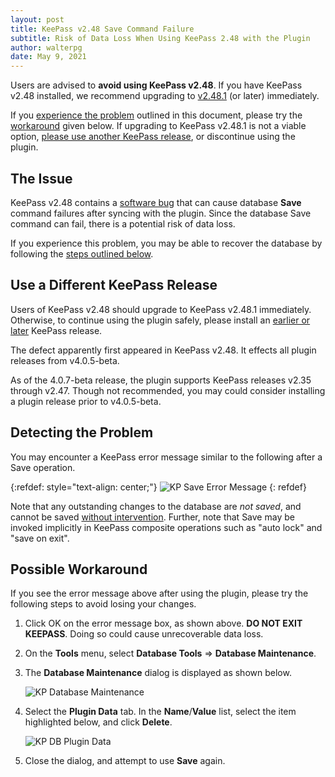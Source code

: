 ```yaml
---
layout: post
title: KeePass v2.48 Save Command Failure
subtitle: Risk of Data Loss When Using KeePass 2.48 with the Plugin
author: walterpg
date: May 9, 2021
---
```


Users are advised to **avoid using KeePass v2.48**.  If you have KeePass v2.48 installed, we recommend upgrading to [v2.48.1](https://keepass.info/news/n210507_2.48.html) (or later) immediately.

If you [experience the problem](#detecting-the-problem) outlined in this document, please try the [workaround](#possible-workaround) given below.  If upgrading to KeePass v2.48.1 is not a viable option, [please use another KeePass release](#use-a-different-keepass-release), or discontinue using the plugin.

## The Issue

KeePass v2.48 contains a [software bug](https://sourceforge.net/p/keepass/bugs/2048/) that can cause database **Save** command failures after syncing with the plugin.  Since the database Save command can fail, there is a potential risk of data loss.  

If you experience this problem, you may be able to recover the database by following the [steps outlined below](#possible-workaround).

## Use a Different KeePass Release

Users of KeePass v2.48 should upgrade to KeePass v2.48.1 immediately.  Otherwise, to continue using the plugin safely, please install an [earlier or later](https://sourceforge.net/projects/keepass/files/KeePass%202.x/) KeePass release.  

The defect apparently first appeared in KeePass v2.48.  It effects all plugin releases from v4.0.5-beta.

As of the 4.0.7-beta release, the plugin supports KeePass releases v2.35 through v2.47.  Though not recommended, you may could consider installing a plugin release prior to v4.0.5-beta.


## Detecting the Problem

You may encounter a KeePass error message similar to the following after a Save operation.  

{:refdef: style="text-align: center;"}
![KP Save Error Message](/assets/img/kp2-48-error.png)
{: refdef}

Note that any outstanding changes to the database are *not saved*, and cannot be saved [without intervention](#possible-workaround). Further, note that Save may be invoked implicitly in KeePass composite operations such as "auto lock" and "save on exit".

## Possible Workaround

If you see the error message above after using the plugin, please try the following steps to avoid losing your changes.

1. Click OK on the error message box, as shown above. **DO NOT EXIT KEEPASS**.  Doing so could cause unrecoverable data loss.
2. On the **Tools** menu, select **Database Tools** ⇒ **Database Maintenance**.
3. The **Database Maintenance** dialog is displayed as shown below.

    ![KP Database Maintenance](/assets/img/kp2-48-dbmaint.png)

4. Select the **Plugin Data** tab.  In the **Name**/**Value** list, select the item highlighted below, and click **Delete**.

    ![KP DB Plugin Data](/assets/img/kp2-48-pidata.png)

5. Close the dialog, and attempt to use **Save** again.